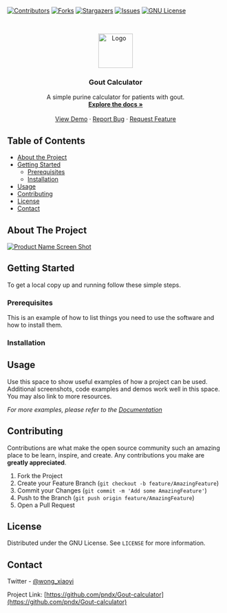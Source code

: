 <!-- PROJECT SHIELDS -->
<!--
*** I'm using markdown "reference style" links for readability.
*** Reference links are enclosed in brackets [ ] instead of parentheses ( ).
*** See the bottom of this document for the declaration of the reference variables
*** for contributors-url, forks-url, etc. This is an optional, concise syntax you may use.
*** https://www.markdownguide.org/basic-syntax/#reference-style-links
-->
[![Contributors][contributors-shield]][contributors-url]
[![Forks][forks-shield]][forks-url]
[![Stargazers][stars-shield]][stars-url]
[![Issues][issues-shield]][issues-url]
[![GNU License][license-shield]][license-url]



<!-- PROJECT LOGO -->
<br />

<p align="center">
  <a href="https://github.com/pndx/Gout-calculator">
    <img src="images/logo.png" alt="Logo" width="80" height="80">
  </a>

  <h3 align="center">Gout Calculator</h3>

  <p align="center">
    A simple purine calculator for patients with gout. 
    <br />
    <a href="https://github.com/pndx/Gout-calculator"><strong>Explore the docs »</strong></a>
    <br />
    <br />
    <a href="https://github.com/pndx/Gout-calculator">View Demo</a>
    ·
    <a href="https://github.com/pndx/Gout-calculator/issues">Report Bug</a>
    ·
    <a href="https://github.com/pndx/Gout-calculator/issues">Request Feature</a>
  </p>
</p>



<!-- TABLE OF CONTENTS -->
## Table of Contents

* [About the Project](#about-the-project)
* [Getting Started](#getting-started)
  * [Prerequisites](#prerequisites)
  * [Installation](#installation)
* [Usage](#usage)
* [Contributing](#contributing)
* [License](#license)
* [Contact](#contact)


<!-- ABOUT THE PROJECT -->
## About The Project

[![Product Name Screen Shot][product-screenshot]](https://example.com)



<!-- GETTING STARTED -->
## Getting Started

To get a local copy up and running follow these simple steps.

### Prerequisites

This is an example of how to list things you need to use the software and how to install them.



### Installation



<!-- USAGE EXAMPLES -->
## Usage

Use this space to show useful examples of how a project can be used. Additional screenshots, code examples and demos work well in this space. You may also link to more resources.

_For more examples, please refer to the [Documentation](https://example.com)_


<!-- CONTRIBUTING -->
## Contributing

Contributions are what make the open source community such an amazing place to be learn, inspire, and create. Any contributions you make are **greatly appreciated**.

1. Fork the Project
2. Create your Feature Branch (`git checkout -b feature/AmazingFeature`)
3. Commit your Changes (`git commit -m 'Add some AmazingFeature'`)
4. Push to the Branch (`git push origin feature/AmazingFeature`)
5. Open a Pull Request



<!-- LICENSE -->
## License

Distributed under the GNU License. See `LICENSE` for more information.



<!-- CONTACT -->
## Contact

Twitter - [@wong_xiaoyi](https://twitter.com/wong_xiaoyi)

Project Link: [https://github.com/pndx/Gout-calculator](https://github.com/pndx/Gout-calculator)



<!-- MARKDOWN LINKS & IMAGES -->
<!-- https://www.markdownguide.org/basic-syntax/#reference-style-links -->

[contributors-shield]: https://img.shields.io/github/contributors/pndx/Gout-calculator.svg?style=flat-square
[contributors-url]: https://github.com/pndx/Gout-calculator/graphs/contributors
[forks-shield]: https://img.shields.io/github/forks/pndx/Gout-calculator.svg?style=flat-square
[forks-url]: https://github.com/pndx/Gout-calculator/network/members
[stars-shield]: https://img.shields.io/github/stars/pndx/Gout-calculator.svg?style=flat-square
[stars-url]: https://github.com/pndx/Gout-calculator/stargazers
[issues-shield]: https://img.shields.io/github/issues/pndx/Gout-calculator.svg?style=flat-square
[issues-url]: https://github.com/pndx/Gout-calculator/issues
[license-shield]: https://img.shields.io/github/license/pndx/Gout-calculator.svg?style=flat-square
[license-url]: https://github.com/pndx/Gout-calculator/blob/master/LICENSE.txt
[product-screenshot]: images/screenshot.png
